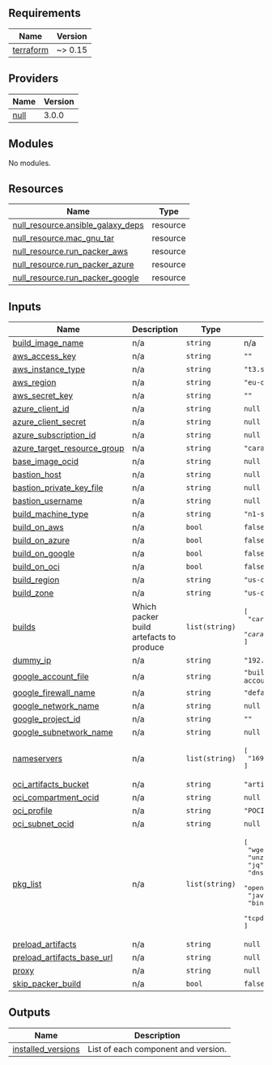 

<!-- BEGINNING OF PRE-COMMIT-TERRAFORM DOCS HOOK -->
## Requirements

| Name | Version |
|------|---------|
| <a name="requirement_terraform"></a> [terraform](#requirement\_terraform) | ~> 0.15 |

## Providers

| Name | Version |
|------|---------|
| <a name="provider_null"></a> [null](#provider\_null) | 3.0.0 |

## Modules

No modules.

## Resources

| Name | Type |
|------|------|
| [null_resource.ansible_galaxy_deps](https://registry.terraform.io/providers/hashicorp/null/latest/docs/resources/resource) | resource |
| [null_resource.mac_gnu_tar](https://registry.terraform.io/providers/hashicorp/null/latest/docs/resources/resource) | resource |
| [null_resource.run_packer_aws](https://registry.terraform.io/providers/hashicorp/null/latest/docs/resources/resource) | resource |
| [null_resource.run_packer_azure](https://registry.terraform.io/providers/hashicorp/null/latest/docs/resources/resource) | resource |
| [null_resource.run_packer_google](https://registry.terraform.io/providers/hashicorp/null/latest/docs/resources/resource) | resource |

## Inputs

| Name | Description | Type | Default | Required |
|------|-------------|------|---------|:--------:|
| <a name="input_build_image_name"></a> [build\_image\_name](#input\_build\_image\_name) | n/a | `string` | n/a | yes |
| <a name="input_aws_access_key"></a> [aws\_access\_key](#input\_aws\_access\_key) | n/a | `string` | `""` | no |
| <a name="input_aws_instance_type"></a> [aws\_instance\_type](#input\_aws\_instance\_type) | n/a | `string` | `"t3.small"` | no |
| <a name="input_aws_region"></a> [aws\_region](#input\_aws\_region) | n/a | `string` | `"eu-central-1"` | no |
| <a name="input_aws_secret_key"></a> [aws\_secret\_key](#input\_aws\_secret\_key) | n/a | `string` | `""` | no |
| <a name="input_azure_client_id"></a> [azure\_client\_id](#input\_azure\_client\_id) | n/a | `string` | `null` | no |
| <a name="input_azure_client_secret"></a> [azure\_client\_secret](#input\_azure\_client\_secret) | n/a | `string` | `null` | no |
| <a name="input_azure_subscription_id"></a> [azure\_subscription\_id](#input\_azure\_subscription\_id) | n/a | `string` | `null` | no |
| <a name="input_azure_target_resource_group"></a> [azure\_target\_resource\_group](#input\_azure\_target\_resource\_group) | n/a | `string` | `"caravan-images"` | no |
| <a name="input_base_image_ocid"></a> [base\_image\_ocid](#input\_base\_image\_ocid) | n/a | `string` | `null` | no |
| <a name="input_bastion_host"></a> [bastion\_host](#input\_bastion\_host) | n/a | `string` | `null` | no |
| <a name="input_bastion_private_key_file"></a> [bastion\_private\_key\_file](#input\_bastion\_private\_key\_file) | n/a | `string` | `null` | no |
| <a name="input_bastion_username"></a> [bastion\_username](#input\_bastion\_username) | n/a | `string` | `null` | no |
| <a name="input_build_machine_type"></a> [build\_machine\_type](#input\_build\_machine\_type) | n/a | `string` | `"n1-standard-1"` | no |
| <a name="input_build_on_aws"></a> [build\_on\_aws](#input\_build\_on\_aws) | n/a | `bool` | `false` | no |
| <a name="input_build_on_azure"></a> [build\_on\_azure](#input\_build\_on\_azure) | n/a | `bool` | `false` | no |
| <a name="input_build_on_google"></a> [build\_on\_google](#input\_build\_on\_google) | n/a | `bool` | `false` | no |
| <a name="input_build_on_oci"></a> [build\_on\_oci](#input\_build\_on\_oci) | n/a | `bool` | `false` | no |
| <a name="input_build_region"></a> [build\_region](#input\_build\_region) | n/a | `string` | `"us-central1"` | no |
| <a name="input_build_zone"></a> [build\_zone](#input\_build\_zone) | n/a | `string` | `"us-central1-a"` | no |
| <a name="input_builds"></a> [builds](#input\_builds) | Which packer build artefacts to produce | `list(string)` | <pre>[<br>  "caravan.*.enterprise",<br>  "caravan.*.opensource"<br>]</pre> | no |
| <a name="input_dummy_ip"></a> [dummy\_ip](#input\_dummy\_ip) | n/a | `string` | `"192.168.0.1"` | no |
| <a name="input_google_account_file"></a> [google\_account\_file](#input\_google\_account\_file) | n/a | `string` | `"builder-account.json"` | no |
| <a name="input_google_firewall_name"></a> [google\_firewall\_name](#input\_google\_firewall\_name) | n/a | `string` | `"default"` | no |
| <a name="input_google_network_name"></a> [google\_network\_name](#input\_google\_network\_name) | n/a | `string` | `null` | no |
| <a name="input_google_project_id"></a> [google\_project\_id](#input\_google\_project\_id) | n/a | `string` | `""` | no |
| <a name="input_google_subnetwork_name"></a> [google\_subnetwork\_name](#input\_google\_subnetwork\_name) | n/a | `string` | `null` | no |
| <a name="input_nameservers"></a> [nameservers](#input\_nameservers) | n/a | `list(string)` | <pre>[<br>  "169.254.169.254"<br>]</pre> | no |
| <a name="input_oci_artifacts_bucket"></a> [oci\_artifacts\_bucket](#input\_oci\_artifacts\_bucket) | n/a | `string` | `"artifacts"` | no |
| <a name="input_oci_compartment_ocid"></a> [oci\_compartment\_ocid](#input\_oci\_compartment\_ocid) | n/a | `string` | `null` | no |
| <a name="input_oci_profile"></a> [oci\_profile](#input\_oci\_profile) | n/a | `string` | `"POCIMAGE"` | no |
| <a name="input_oci_subnet_ocid"></a> [oci\_subnet\_ocid](#input\_oci\_subnet\_ocid) | n/a | `string` | `null` | no |
| <a name="input_pkg_list"></a> [pkg\_list](#input\_pkg\_list) | n/a | `list(string)` | <pre>[<br>  "wget",<br>  "unzip",<br>  "jq",<br>  "dnsmasq",<br>  "openjdk-8-jdk",<br>  "java-1.8.0-openjdk",<br>  "bind-utils",<br>  "tcpdump"<br>]</pre> | no |
| <a name="input_preload_artifacts"></a> [preload\_artifacts](#input\_preload\_artifacts) | n/a | `string` | `null` | no |
| <a name="input_preload_artifacts_base_url"></a> [preload\_artifacts\_base\_url](#input\_preload\_artifacts\_base\_url) | n/a | `string` | `null` | no |
| <a name="input_proxy"></a> [proxy](#input\_proxy) | n/a | `string` | `null` | no |
| <a name="input_skip_packer_build"></a> [skip\_packer\_build](#input\_skip\_packer\_build) | n/a | `bool` | `false` | no |

## Outputs

| Name | Description |
|------|-------------|
| <a name="output_installed_versions"></a> [installed\_versions](#output\_installed\_versions) | List of each component and version. |
<!-- END OF PRE-COMMIT-TERRAFORM DOCS HOOK -->

